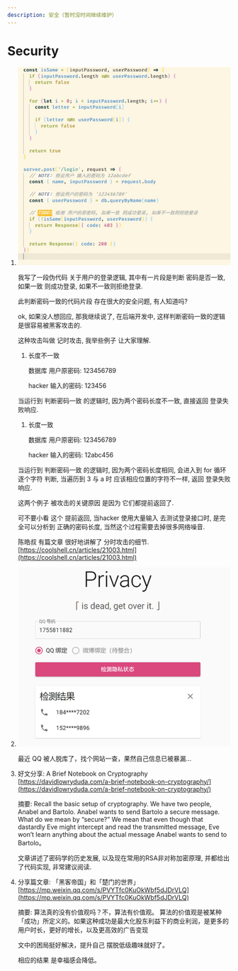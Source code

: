 ```yaml
---
description: 安全（暂时没时间继续维护）
---
```


# Security

1. ![image-20201122150524404](../.gitbook/assets/image-20201122150524404%20%282%29%20%282%29.png)

   我写了一段伪代码 关于用户的登录逻辑, 其中有一片段是判断 密码是否一致, 如果一致 则成功登录, 如果不一致则拒绝登录.

   此判断密码一致的代码片段 存在很大的安全问题, 有人知道吗?

   ok, 如果没人想回应, 那我继续说了, 在后端开发中, 这样判断密码一致的逻辑是很容易被黑客攻击的.

   这种攻击叫做 记时攻击, 我举些例子 让大家理解.

   1. 长度不一致

      数据库 用户原密码: 123456789

      hacker 输入的密码: 123456

   当运行到 判断密码一致 的逻辑时, 因为两个密码长度不一致, 直接返回 登录失败响应.

   1. 长度一致

      数据库 用户原密码: 123456789

      hacker 输入的密码: 12abc456

   当运行到 判断密码一致 的逻辑时, 因为两个密码长度相同, 会进入到 for 循环逐个字符 判断, 当遍历到 3 与 a 时 应该相应位置的字符不一样, 返回 登录失败响应.

   这两个例子 被攻击的关键原因 是因为 它们都提前返回了.

   可不要小看 这个 提前返回, 当hacker 使用大量输入 去测试登录接口时, 是完全可以分析到 正确的密码长度, 当然这个过程需要去掉很多网络噪音.

   陈皓叔 有篇文章 很好地讲解了 分时攻击的细节. [https://coolshell.cn/articles/21003.html](https://coolshell.cn/articles/21003.html)

2. ![image-20201201152236021](../.gitbook/assets/image-20201201152236021%20%282%29%20%282%29.png)

   最近 QQ 被人脱库了，找个网站一查，果然自己信息已被暴漏...

3. 好文分享: A Brief Notebook on Cryptography [https://davidlowryduda.com/a-brief-notebook-on-cryptography/](https://davidlowryduda.com/a-brief-notebook-on-cryptography/)

   摘要: Recall the basic setup of cryptography. We have two people, Anabel and Bartolo. Anabel wants to send Bartolo a secure message. What do we mean by “secure?” We mean that even though that dastardly Eve might intercept and read the transmitted message, Eve won’t learn anything about the actual message Anabel wants to send to Bartolo。

   文章讲述了密码学的历史发展, 以及现在常用的RSA非对称加密原理, 并都给出了代码实现, 非常建议阅读.

4. 分享篇文章: 「黑客帝国」和「楚门的世界」 [https://mp.weixin.qq.com/s/PVYTfc0KuOkWbf5dJDrVLQ](https://mp.weixin.qq.com/s/PVYTfc0KuOkWbf5dJDrVLQ)

   摘要: 算法真的没有价值观吗？不，算法有价值观。 算法的价值观是被某种「成功」所定义的。如果这种成功是最大化股东利益下的商业利润，是更多的用户时长，更好的增长，以及更高效的广告变现

   文中的困局挺好解决，提升自己 摆脱低级趣味就好了。

   相应的结果 是幸福感会降低。

